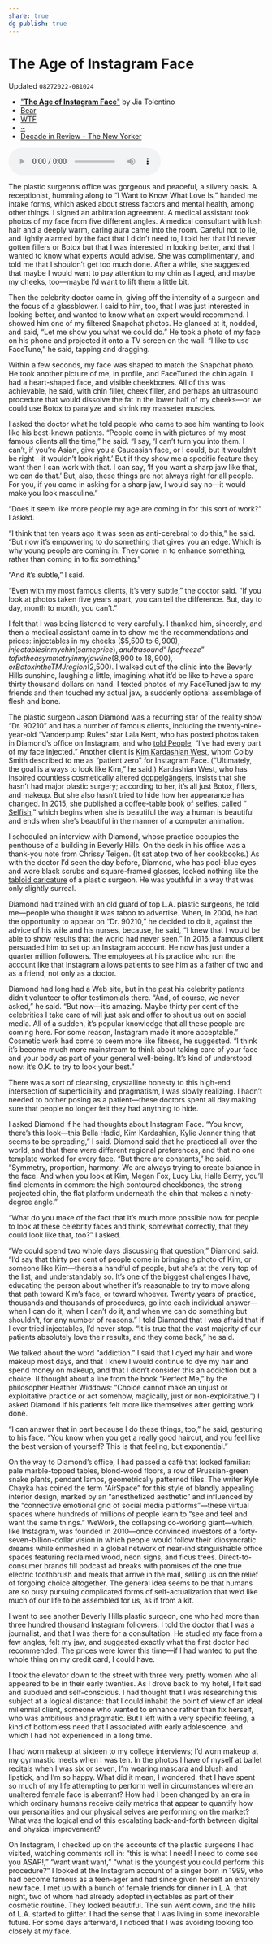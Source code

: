 ```yaml
---
share: true
dg-publish: true
---
```

# The Age of Instagram Face
Updated `08272022-081024`

- ["**The Age of Instagram Face**"](https://www.newyorker.com/culture/decade-in-review/the-age-of-instagram-face) by Jia Tolentino
- [Bear](bear://x-callback-url/open-note?id=BA03131F-DEBA-4A73-B53D-4D3D388A5A66-5958-0000024285DC27EA)
- [WTF](https://davidblue.wtf/drafts/4EB661A1-8532-42F0-BE26-9E92E4C9D7E4.html)
- [~](https://tilde.town/~extratone/instagramface/)
- [Decade in Review - The New Yorker](drafts://open?uuid=8F0AF6FA-6A96-48A5-84F3-E8FED4A9521B)


<audio controls>
  <source src="https://davidblue.wtf/audio/InstagramFace.mp3">
</audio>

The plastic surgeon’s office was gorgeous and peaceful, a silvery oasis. A receptionist, humming along to “I Want to Know What Love Is,” handed me intake forms, which asked about stress factors and mental health, among other things. I signed an arbitration agreement. A medical assistant took photos of my face from five different angles. A medical consultant with lush hair and a deeply warm, caring aura came into the room. Careful not to lie, and lightly alarmed by the fact that I didn’t need to, I told her that I’d never gotten fillers or Botox but that I was interested in looking better, and that I wanted to know what experts would advise. She was complimentary, and told me that I shouldn’t get too much done. After a while, she suggested that maybe I would want to pay attention to my chin as I aged, and maybe my cheeks, too—maybe I’d want to lift them a little bit.

Then the celebrity doctor came in, giving off the intensity of a surgeon and the focus of a glassblower. I said to him, too, that I was just interested in looking better, and wanted to know what an expert would recommend. I showed him one of my filtered Snapchat photos. He glanced at it, nodded, and said, “Let me show you what we could do.” He took a photo of my face on his phone and projected it onto a TV screen on the wall. “I like to use FaceTune,” he said, tapping and dragging.

Within a few seconds, my face was shaped to match the Snapchat photo. He took another picture of me, in profile, and FaceTuned the chin again. I had a heart-shaped face, and visible cheekbones. All of this was achievable, he said, with chin filler, cheek filler, and perhaps an ultrasound procedure that would dissolve the fat in the lower half of my cheeks—or we could use Botox to paralyze and shrink my masseter muscles.

I asked the doctor what he told people who came to see him wanting to look like his best-known patients. “People come in with pictures of my most famous clients all the time,” he said. “I say, ‘I can’t turn you into them. I can’t, if you’re Asian, give you a Caucasian face, or I could, but it wouldn’t be right—it wouldn’t look right.’ But if they show me a specific feature they want then I can work with that. I can say, ‘If you want a sharp jaw like that, we can do that.’ But, also, these things are not always right for all people. For you, if you came in asking for a sharp jaw, I would say no—it would make you look masculine.”

“Does it seem like more people my age are coming in for this sort of work?” I asked.

“I think that ten years ago it was seen as anti-cerebral to do this,” he said. “But now it’s empowering to do something that gives you an edge. Which is why young people are coming in. They come in to enhance something, rather than coming in to fix something.”

“And it’s subtle,” I said.

“Even with my most famous clients, it’s very subtle,” the doctor said. “If you look at photos taken five years apart, you can tell the difference. But, day to day, month to month, you can’t.”

I felt that I was being listened to very carefully. I thanked him, sincerely, and then a medical assistant came in to show me the recommendations and prices: injectables in my cheeks ($5,500 to $6,900), injectables in my chin (same price), an ultrasound “lipofreeze” to fix the asymmetry in my jawline ($8,900 to $18,900), or Botox in the TMJ region ($2,500). I walked out of the clinic into the Beverly Hills sunshine, laughing a little, imagining what it’d be like to have a spare thirty thousand dollars on hand. I texted photos of my FaceTuned jaw to my friends and then touched my actual jaw, a suddenly optional assemblage of flesh and bone.

The plastic surgeon Jason Diamond was a recurring star of the reality show “Dr. 90210” and has a number of famous clients, including the twenty-nine-year-old “Vanderpump Rules” star Lala Kent, who has posted photos taken in Diamond’s office on Instagram, and who [told People](https://people.com/style/vanderpump-rules-lala-kent-talks-plastic-surgery/), “I’ve had every part of my face injected.” Another client is [Kim Kardashian West](https://www.usmagazine.com/stylish/news/kim-kardashians-new-plastic-surgeon-dr-jason-diamond-tweaked-beauty-regime/), whom Colby Smith described to me as “patient zero” for Instagram Face. (“Ultimately, the goal is always to look like Kim,” he said.) Kardashian West, who has inspired countless cosmetically altered [doppelgängers](https://www.latimes.com/fashion/la-ig-wwd-kim-kardashian-look-alikes-20180112-story.html), insists that she hasn’t had major plastic surgery; according to her, it’s all just Botox, fillers, and makeup. But she also hasn’t tried to hide how her appearance has changed. In 2015, she published a coffee-table book of selfies, called “ [Selfish](https://www.amazon.com/Kim-Kardashian-Selfish-West/dp/0789329204),” which begins when she is beautiful the way a human is beautiful and ends when she’s beautiful in the manner of a computer animation.

I scheduled an interview with Diamond, whose practice occupies the penthouse of a building in Beverly Hills. On the desk in his office was a thank-you note from Chrissy Teigen. (It sat atop two of her cookbooks.) As with the doctor I’d seen the day before, Diamond, who has pool-blue eyes and wore black scrubs and square-framed glasses, looked nothing like the [tabloid caricature](https://www.independent.co.uk/arts-entertainment/tv/news/fredric-brandt-dead-baron-of-botox-had-been-left-devastated-by-unbreakable-impersonation-10158427.html) of a plastic surgeon. He was youthful in a way that was only slightly surreal.

Diamond had trained with an old guard of top L.A. plastic surgeons, he told me—people who thought it was taboo to advertise. When, in 2004, he had the opportunity to appear on “Dr. 90210,” he decided to do it, against the advice of his wife and his nurses, because, he said, “I knew that I would be able to show results that the world had never seen.” In 2016, a famous client persuaded him to set up an Instagram account. He now has just under a quarter million followers. The employees at his practice who run the account like that Instagram allows patients to see him as a father of two and as a friend, not only as a doctor.

Diamond had long had a Web site, but in the past his celebrity patients didn’t volunteer to offer testimonials there. “And, of course, we never asked,” he said. “But now—it’s amazing. Maybe thirty per cent of the celebrities I take care of will just ask and offer to shout us out on social media. All of a sudden, it’s popular knowledge that all these people are coming here. For some reason, Instagram made it more acceptable.” Cosmetic work had come to seem more like fitness, he suggested. “I think it’s become much more mainstream to think about taking care of your face and your body as part of your general well-being. It’s kind of understood now: it’s O.K. to try to look your best.”

There was a sort of cleansing, crystalline honesty to this high-end intersection of superficiality and pragmatism, I was slowly realizing. I hadn’t needed to bother posing as a patient—these doctors spent all day making sure that people no longer felt they had anything to hide.

I asked Diamond if he had thoughts about Instagram Face. “You know, there’s this look—this Bella Hadid, Kim Kardashian, Kylie Jenner thing that seems to be spreading,” I said. Diamond said that he practiced all over the world, and that there were different regional preferences, and that no one template worked for every face. “But there are constants,” he said. “Symmetry, proportion, harmony. We are always trying to create balance in the face. And when you look at Kim, Megan Fox, Lucy Liu, Halle Berry, you’ll find elements in common: the high contoured cheekbones, the strong projected chin, the flat platform underneath the chin that makes a ninety-degree angle.”

“What do you make of the fact that it’s much more possible now for people to look at these celebrity faces and think, somewhat correctly, that they could look like that, too?” I asked.

“We could spend two whole days discussing that question,” Diamond said. “I’d say that thirty per cent of people come in bringing a photo of Kim, or someone like Kim—there’s a handful of people, but she’s at the very top of the list, and understandably so. It’s one of the biggest challenges I have, educating the person about whether it’s reasonable to try to move along that path toward Kim’s face, or toward whoever. Twenty years of practice, thousands and thousands of procedures, go into each individual answer—when I can do it, when I can’t do it, and when we can do something but shouldn’t, for any number of reasons.” I told Diamond that I was afraid that if I ever tried injectables, I’d never stop. “It is true that the vast majority of our patients absolutely love their results, and they come back,” he said.

We talked about the word “addiction.” I said that I dyed my hair and wore makeup most days, and that I knew I would continue to dye my hair and spend money on makeup, and that I didn’t consider this an addiction but a choice. (I thought about a line from the book “Perfect Me,” by the philosopher Heather Widdows: “Choice cannot make an unjust or exploitative practice or act somehow, magically, just or non-exploitative.”) I asked Diamond if his patients felt more like themselves after getting work done.

“I can answer that in part because I do these things, too,” he said, gesturing to his face. “You know when you get a really good haircut, and you feel like the best version of yourself? This is that feeling, but exponential.”

On the way to Diamond’s office, I had passed a café that looked familiar: pale marble-topped tables, blond-wood floors, a row of Prussian-green snake plants, pendant lamps, geometrically patterned tiles. The writer Kyle Chayka has coined the term “AirSpace” for this style of blandly appealing interior design, marked by an “anesthetized aesthetic” and influenced by the “connective emotional grid of social media platforms”—these virtual spaces where hundreds of millions of people learn to “see and feel and want the same things.” WeWork, the collapsing co-working giant—which, like Instagram, was founded in 2010—once convinced investors of a forty-seven-billion-dollar vision in which people would follow their idiosyncratic dreams while enmeshed in a global network of near-indistinguishable office spaces featuring reclaimed wood, neon signs, and ficus trees. Direct-to-consumer brands fill podcast ad breaks with promises of the one true electric toothbrush and meals that arrive in the mail, selling us on the relief of forgoing choice altogether. The general idea seems to be that humans are so busy pursuing complicated forms of self-actualization that we’d like much of our life to be assembled for us, as if from a kit.

I went to see another Beverly Hills plastic surgeon, one who had more than three hundred thousand Instagram followers. I told the doctor that I was a journalist, and that I was there for a consultation. He studied my face from a few angles, felt my jaw, and suggested exactly what the first doctor had recommended. The prices were lower this time—if I had wanted to put the whole thing on my credit card, I could have.

I took the elevator down to the street with three very pretty women who all appeared to be in their early twenties. As I drove back to my hotel, I felt sad and subdued and self-conscious. I had thought that I was researching this subject at a logical distance: that I could inhabit the point of view of an ideal millennial client, someone who wanted to enhance rather than fix herself, who was ambitious and pragmatic. But I left with a very specific feeling, a kind of bottomless need that I associated with early adolescence, and which I had not experienced in a long time.

I had worn makeup at sixteen to my college interviews; I’d worn makeup at my gymnastic meets when I was ten. In the photos I have of myself at ballet recitals when I was six or seven, I’m wearing mascara and blush and lipstick, and I’m so happy. What did it mean, I wondered, that I have spent so much of my life attempting to perform well in circumstances where an unaltered female face is aberrant? How had I been changed by an era in which ordinary humans receive daily metrics that appear to quantify how our personalities and our physical selves are performing on the market? What was the logical end of this escalating back-and-forth between digital and physical improvement?

On Instagram, I checked up on the accounts of the plastic surgeons I had visited, watching comments roll in: “this is what I need! I need to come see you ASAP!,” “want want want,” “what is the youngest you could perform this procedure?” I looked at the Instagram account of a singer born in 1999, who had become famous as a teen-ager and had since given herself an entirely new face. I met up with a bunch of female friends for dinner in L.A. that night, two of whom had already adopted injectables as part of their cosmetic routine. They looked beautiful. The sun went down, and the hills of L.A. started to glitter. I had the sense that I was living in some inexorable future. For some days afterward, I noticed that I was avoiding looking too closely at my face.